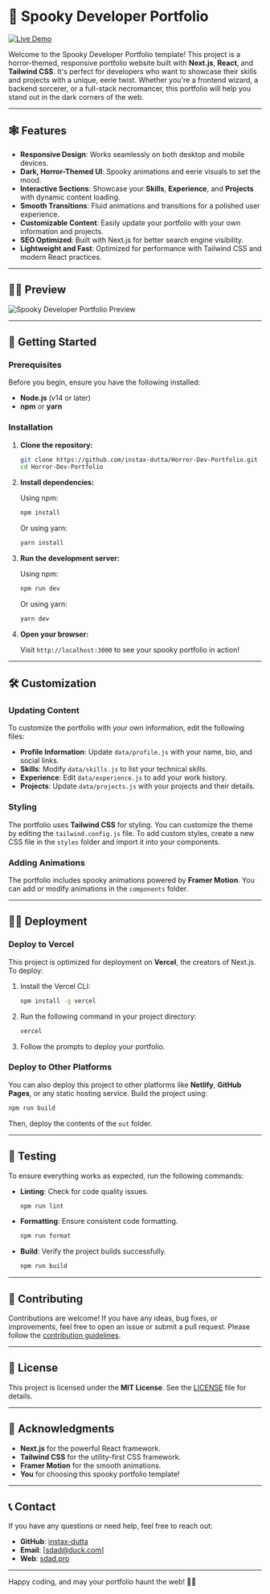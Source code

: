 # 🎃 Spooky Developer Portfolio

[![Live Demo](https://img.shields.io/badge/Live%20Demo-View%20Portfolio-brightgreen?style=for-the-badge)](https://https://horror-dev-portfolio.vercel.app)  

Welcome to the Spooky Developer Portfolio template! This project is a horror-themed, responsive portfolio website built with **Next.js**, **React**, and **Tailwind CSS**. It's perfect for developers who want to showcase their skills and projects with a unique, eerie twist. Whether you're a frontend wizard, a backend sorcerer, or a full-stack necromancer, this portfolio will help you stand out in the dark corners of the web.

---

## 🕸️ Features

- **Responsive Design**: Works seamlessly on both desktop and mobile devices.
- **Dark, Horror-Themed UI**: Spooky animations and eerie visuals to set the mood.
- **Interactive Sections**: Showcase your **Skills**, **Experience**, and **Projects** with dynamic content loading.
- **Smooth Transitions**: Fluid animations and transitions for a polished user experience.
- **Customizable Content**: Easily update your portfolio with your own information and projects.
- **SEO Optimized**: Built with Next.js for better search engine visibility.
- **Lightweight and Fast**: Optimized for performance with Tailwind CSS and modern React practices.

---

## 🧟‍♂️ Preview

![Spooky Developer Portfolio Preview](https://postimg.cc/HJyKH8WQ)  

---

## 🚀 Getting Started

### Prerequisites

Before you begin, ensure you have the following installed:

- **Node.js** (v14 or later)
- **npm** or **yarn**

### Installation

1. **Clone the repository:**

   ```bash
   git clone https://github.com/instax-dutta/Horror-Dev-Portfolio.git
   cd Horror-Dev-Portfolio
   ```

2. **Install dependencies:**

   Using npm:

   ```bash
   npm install
   ```

   Or using yarn:

   ```bash
   yarn install
   ```

3. **Run the development server:**

   Using npm:

   ```bash
   npm run dev
   ```

   Or using yarn:

   ```bash
   yarn dev
   ```

4. **Open your browser:**

   Visit `http://localhost:3000` to see your spooky portfolio in action!

---

## 🛠️ Customization

### Updating Content

To customize the portfolio with your own information, edit the following files:

- **Profile Information**: Update `data/profile.js` with your name, bio, and social links.
- **Skills**: Modify `data/skills.js` to list your technical skills.
- **Experience**: Edit `data/experience.js` to add your work history.
- **Projects**: Update `data/projects.js` with your projects and their details.

### Styling

The portfolio uses **Tailwind CSS** for styling. You can customize the theme by editing the `tailwind.config.js` file. To add custom styles, create a new CSS file in the `styles` folder and import it into your components.

### Adding Animations

The portfolio includes spooky animations powered by **Framer Motion**. You can add or modify animations in the `components` folder.

---

## 🧙‍♂️ Deployment

### Deploy to Vercel

This project is optimized for deployment on **Vercel**, the creators of Next.js. To deploy:

1. Install the Vercel CLI:

   ```bash
   npm install -g vercel
   ```

2. Run the following command in your project directory:

   ```bash
   vercel
   ```

3. Follow the prompts to deploy your portfolio.

### Deploy to Other Platforms

You can also deploy this project to other platforms like **Netlify**, **GitHub Pages**, or any static hosting service. Build the project using:

```bash
npm run build
```

Then, deploy the contents of the `out` folder.

---

## 🧪 Testing

To ensure everything works as expected, run the following commands:

- **Linting**: Check for code quality issues.

  ```bash
  npm run lint
  ```

- **Formatting**: Ensure consistent code formatting.

  ```bash
  npm run format
  ```

- **Build**: Verify the project builds successfully.

  ```bash
  npm run build
  ```

---

## 🤝 Contributing

Contributions are welcome! If you have any ideas, bug fixes, or improvements, feel free to open an issue or submit a pull request. Please follow the [contribution guidelines](CONTRIBUTING.md).

---

## 📜 License

This project is licensed under the **MIT License**. See the [LICENSE](LICENSE) file for details.

---

## 👻 Acknowledgments

- **Next.js** for the powerful React framework.
- **Tailwind CSS** for the utility-first CSS framework.
- **Framer Motion** for the smooth animations.
- **You** for choosing this spooky portfolio template!

---

## 📞 Contact

If you have any questions or need help, feel free to reach out:

- **GitHub**: [instax-dutta](https://github.com/instax-dutta)
- **Email**: [sdad@duck.com]
- **Web**: [sdad.pro](https://sdad.pro)

---

Happy coding, and may your portfolio haunt the web! 🎃👻  

